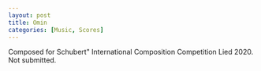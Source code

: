 ```yaml
---
layout: post
title: Omin
categories: [Music, Scores]
---
```


Composed for Schubert" International Composition Competition Lied 2020. Not submitted.
